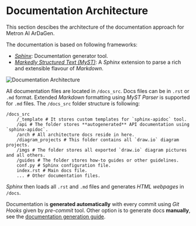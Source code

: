 # Documentation Architecture

This section descibes the architecture of the documentation approach for Metron AI ArDaGen.

The documentation is based on following frameworks:
- [*Sphinx*](https://www.sphinx-doc.org/en/master/index.html): Documentation generator tool.
- [*Markedly Structured Text (MyST)*](https://myst-parser.readthedocs.io/en/latest/#): A *Sphinx* extension to parse
  a rich and extensible flavour of *Markdown*.

![Documentation Architecture](../imgs/documentation_architecture.png)

All documentation files are located in `/docs_src`. Docs files can be in `.rst` or `.md` format. Extended *Markdown*
formatting using *MyST Parser* is supported for `.md` files. The `/docs_src` folder structure is following:

```shell
/docs_src
    /_template # It stores custom templates for `sphinx-apidoc` tool.
    /api # The folder stores **autogenerated** API documentation using `sphinx-apidoc`.
    /arch # All architecture docs reside in here. 
    /diagram_projects # This folder contains all `draw.io` diagram projects.
    /imgs # The folder stores all exported `draw.io` diagram pictures and all others.
    /guides # The folder stores how-to guides or other guidelines.
    conf.py # Sphinx configuration file.
    index.rst # Main docs file.
    ... # Other documentation files.
```

*Sphinx* then loads all `.rst` and `.md` files and generates *HTML webpages* in `/docs`.

Documentation is **generated automatically** with every commit using *Git Hooks* given by *pre-commit* tool. Other option
is to generate docs **manually**, see the [documentation generation guide](../guides/docs_generation.md).
